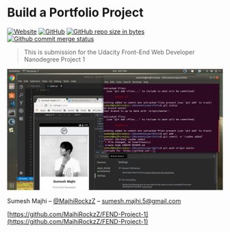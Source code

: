 # Build a Portfolio Project


[![Website](https://img.shields.io/badge/site-up%20and%20running-lightgrey.svg)](https://majhirockzz.github.io/FEND-Project-1/)
[![GitHub](https://img.shields.io/github/license/mashape/apistatus.svg)](https://github.com/MajhiRockzZ/FEND-Project-1/blob/master/LICENSE)
[![GitHub repo size in bytes](https://img.shields.io/badge/repo%20size-2.64%20MB-blue.svg)](https://github.com/MajhiRockzZ/FEND-Project-1/)
[![Github commit merge status](https://img.shields.io/github/commit-status/badges/shields/master/5d4ab86b1b5ddfb3c4a70a70bd19932c52603b8c.svg)](https://github.com/MajhiRockzZ/FEND-Project-1/)

> This is submission for the Udacity Front-End Web Developer Nanodegree Project 1

![](img/readme.png)

Sumesh Majhi – [@MajhiRockzZ](https://www.linkedin.com/in/majhirockzz/) – sumesh.majhi.5@gmail.com

[https://github.com/MajhiRockzZ/FEND-Project-1](https://github.com/MajhiRockzZ/FEND-Project-1)
